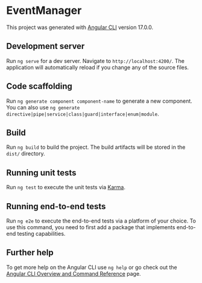 # EventManager

This project was generated with [Angular CLI](https://github.com/angular/angular-cli) version 17.0.0.

## Development server

Run `ng serve` for a dev server. Navigate to `http://localhost:4200/`. The application will automatically reload if you change any of the source files.

## Code scaffolding

Run `ng generate component component-name` to generate a new component. You can also use `ng generate directive|pipe|service|class|guard|interface|enum|module`.

## Build

Run `ng build` to build the project. The build artifacts will be stored in the `dist/` directory.

## Running unit tests

Run `ng test` to execute the unit tests via [Karma](https://karma-runner.github.io).

## Running end-to-end tests

Run `ng e2e` to execute the end-to-end tests via a platform of your choice. To use this command, you need to first add a package that implements end-to-end testing capabilities.

## Further help

To get more help on the Angular CLI use `ng help` or go check out the [Angular CLI Overview and Command Reference](https://angular.io/cli) page.



<!-- Funkcjonalności

Temat projektu: Organizacja eventu

Skład:
- Adam Grzeszczuk
- Mateusz Fiedosiuk
- Konrad Żukowski


Klasa Event
-nazwa: string
-rodzaj: string
-organizator: string
-miejsce: string
-max ilość osób: number
-data rozpoczęcia: date
-data zakończenia: date
-plan: Plan[]
-cena biletu: number

Klasa Plan
-nazwa: string
-godzina rozpoczęcia: date
-godzina zakończenia: date

Klasa EventAdmin extend Event
-lista uczestników: string[]
-haslo do zarządzania eventem: string

Klasa Formularz
-imie: string
-nazwisko: string
-e-mail: string
-nr telefonu: number
-PESEL: number


Ograniczenia:
Ilość obiektów Event: 100

nazwa.Event: <5, 30 znaków>
rodzaj.Event: <3, 20 znaków>; brak cyfr i spacji
organizator.Event: <3, 50> znaków
miejsce.Event: <=30 znaków; brak cyfr i spacji 
max ilość osób.Event: <= liczba trzycyfowa
data rozpoczecia.Event: format 'dd/mm/rrrr'; < data zakończenia.Plan; > SysDate()
data zakończenia.Event: format 'dd/mm/rrrr'; > data rozpoczęcia.Plan; > SysDate()
plan.Event: <1, 10 elementów tablicy>
cena biletu.Event: <= 3 znaki (liczba trzycyfowa)

nazwa.Plan: <5, 30 znaków>
godzina rozpoczęcia.Plan: format 'gg/mm'; < godzina zakończenia.Plan; > SysDate()
godzina zakończenia.Plan: format 'gg/mm'; > godzina rozpoczęcia.Plan; > SysDate()

lista uczestników.EventAdmin: <= liczba trzycyfowa elementów tablicy
haslo.EventAdmin: <8, 20 znaków>; min. jedna duża litera; min jeden znak specjalny

imie.Formularz: <3,20 znaków>; pierwsza litera duża; brak cyfr i spacji
nazwisko.Formularz: <3,30 znaków>; pierwsza litera duża; brak cyfr i spacji
e-mail.Formularz: format '[nazwa]@[nazwa serwera].[domena]'; brak spacji 
nr telefonu.Formularz: == 9 znaków 
PESEL.Formularz: == 11 znaków

 
Funkcjonalności:

Ogranizator:
-przeglądanie eventów
-dodaj nowy event(przycisk nowy event) przekazanie danych do formularza
-nanoszenie zmian w wydarzeniu(modyfkiacja/usuwanie)
-przypominenie o nadchodzących eventach(sprawdzanie daty)
-sprawdzenie listy uczestników

Uczestnik:
-przeglądanie eventów
-przypominenie o nadchodzących eventach(sprawdzanie daty)
-wzięcie udziału(przycisk i przekierowanie do formularza) przekazanie danych do formularza i kupienie biletu -->


<!-- 
Wymagania:
* - klasa TypeScript (czy zdefiniowano i zastosowano klasę do organizacji danych, czy pola w klasie są prywatne ) - 1pkt 

* - typy TypeScript (czy każda zmienna ma przyporządkowany typ) - 1pkt

- zaawansowane elementy TypeScript (jeden z wymienionych): - 2pkt
  klasy pochodne TypeScript (czy wykorzystano również klasy pochodne) ,
  getter+setter (czy wykorzystano i  czy właściwie zostały dobrane)+parametry opcjonalne metod (czy są i czy właściwie dobrane)+modyfikatory dostępu w konstruktorze.

* - wykorzystanie formularzy, min. 5 elementów (czy właściwie wybrano dane do wprowadzania i dobrano rodzaj elementu formularza, czy nie ma 

- dwustronnego wiązania danych w szablonie - 1pkt

- walidacja danych wprowadzanych przez użytkownika ( w każdym przypadku wprowadzania danych, czy odpowiednio dobrano walidatory) -2pkt,

- dwukierunkowa komunikacja pomiędzy komponentami (czy jest w każdym spodziewanym przypadku) - 2pkt,

- modyfikacja danych odbywa się tylko w jednym komponencie - 1pkt

- operacje modyfikacji danych za pomocą 4 rodzajów żądań http - 1pkt

- dane pochodzące z jednej klasy usługi - 1pkt

- dodatkowy serwis (a)synchroniczny - 1pkt

- własna dyrektywa - 1pkt

- wykorzystanie dowolnego filtru standardowego w szablonie  - 1pkt

* - implementacja własnego filtru - 2pkt

* - routing (ścieżki 'routes', w tym jedna z parametrem, operacje na obiekcie ActivateRoute i Route) - 1pkt 
-->
